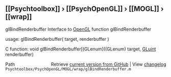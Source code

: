 ## [[Psychtoolbox]] &#8250; [[PsychOpenGL]] &#8250; [[MOGL]] &#8250; [[wrap]]

glBindRenderbuffer  Interface to [OpenGL](OpenGL) function glBindRenderbuffer  
  
usage:  glBindRenderbuffer( target, renderbuffer )  
  
C function:  void glBindRenderbuffer[(GLenum]((GLenum) target, [GLuint](GLuint) renderbuffer)  




<div class="code_header" style="text-align:right;">
  <span style="float:left;">Path&nbsp;&nbsp;</span> <span class="counter">Retrieve <a href=
  "https://raw.github.com/Psychtoolbox-3/Psychtoolbox-3/beta/Psychtoolbox/PsychOpenGL/MOGL/wrap/glBindRenderbuffer.m">current version from GitHub</a> | View <a href=
  "https://github.com/Psychtoolbox-3/Psychtoolbox-3/commits/beta/Psychtoolbox/PsychOpenGL/MOGL/wrap/glBindRenderbuffer.m">changelog</a></span>
</div>
<div class="code">
  <code>Psychtoolbox/PsychOpenGL/MOGL/wrap/glBindRenderbuffer.m</code>
</div>

